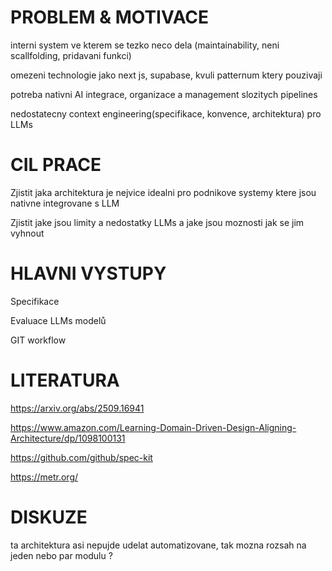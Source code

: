 # PROBLEM & MOTIVACE

interni system ve kterem se tezko neco dela (maintainability, neni scallfolding, pridavani funkci)

omezeni technologie jako next js, supabase, kvuli patternum ktery pouzivaji

potreba nativni AI integrace, organizace a management slozitych pipelines

nedostatecny context engineering(specifikace, konvence, architektura) pro LLMs

# CIL PRACE

Zjistit jaka architektura je nejvice idealni pro podnikove systemy ktere jsou nativne integrovane s LLM

Zjistit jake jsou limity a nedostatky LLMs a jake jsou moznosti jak se jim vyhnout


# HLAVNI VYSTUPY

Specifikace

Evaluace LLMs modelů

GIT workflow 


# LITERATURA

https://arxiv.org/abs/2509.16941

https://www.amazon.com/Learning-Domain-Driven-Design-Aligning-Architecture/dp/1098100131

https://github.com/github/spec-kit

https://metr.org/


# DISKUZE

ta architektura asi nepujde udelat automatizovane, tak mozna rozsah na jeden nebo par modulu ?

